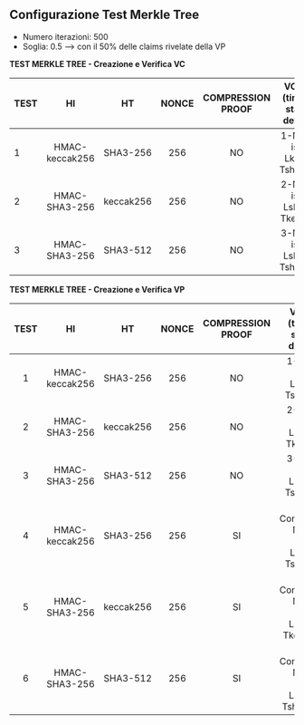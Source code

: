 ## **Configurazione Test Merkle Tree**

+ Numero iterazioni: 500
+ Soglia: 0.5 --> con il 50% delle claims rivelate della VP

**TEST MERKLE TREE - Creazione e Verifica VC**  

| TEST |       Hl       |    HT     | NONCE | COMPRESSION PROOF | VC-issue (time,size, standard deviation) | VC-verify (time, standard deviation) |
| ---- | :------------: | :-------: | :---: | :---------------: | :--------------------------------------: | :----------------------------------: |
| 1    | HMAC-keccak256 | SHA3-256  |  256  |        NO         |    1-MT-VC-issue-Lkeccak-Tsha256.txt     |  1-MT-VC-verify-Lkeccak-Tsha256.txt  |
| 2    | HMAC-SHA3-256  | keccak256 |  256  |        NO         |    2-MT-VC-issue-Lsha256-Tkeccak.txt     |  2-MT-VC-verify-Lsha256-Tkeccak.txt  |
| 3    | HMAC-SHA3-256  | SHA3-512  |  256  |        NO         |    3-MT-VC-issue-Lsha256-Tsha512.txt     |  3-MT-VC-verify-Lsha256-Tsha512.txt  |



**TEST MERKLE TREE - Creazione e Verifica VP**

| TEST |       Hl       |    HT     | NONCE | COMPRESSION PROOF |    VP-issue (time,size, standard deviation)    |      VP-verify (time, standard deviation)      |
| :--: | :------------: | :-------: | :---: | :---------------: | :--------------------------------------------: | :--------------------------------------------: |
|  1   | HMAC-keccak256 | SHA3-256  |  256  |        NO         |       1-MT-VP-issue-Lkeccak-Tsha256.txt        |       1-MT-VP-verify-Lkeccak-Tsha256.txt       |
|  2   | HMAC-SHA3-256  | keccak256 |  256  |        NO         |       2-MT-VP-issue-Lsha256-Tkeccak.txt        |       2-MT-VP-verify-Lsha256-Tkeccak.txt       |
|  3   | HMAC-SHA3-256  | SHA3-512  |  256  |        NO         |       3-MT-VP-issue-Lsha256-Tsha512.txt        |       3-MT-VP-verify-Lsha256-Tsha512.txt       |
|  4   | HMAC-keccak256 | SHA3-256  |  256  |        SI         | 1-Compression-MT-VP-issue-Lkeccak-Tsha256.txt  | 1-Compression-MT-VP-verify-Lkeccak-Tsha256.txt |
|  5   | HMAC-SHA3-256  | keccak256 |  256  |        SI         | 2-Compression-MT-VP-issue-Lsha256-Tkeccak-.txt | 2-Compression-MT-VP-verify-Lsha256-Tkeccak.txt |
|  6   | HMAC-SHA3-256  | SHA3-512  |  256  |        SI         | 3-Compression-MT-VP-issue-Lsha256-Tsha512-.txt | 3-Compression-MT-VP-verify-Lsha256-Tsha512.txt |